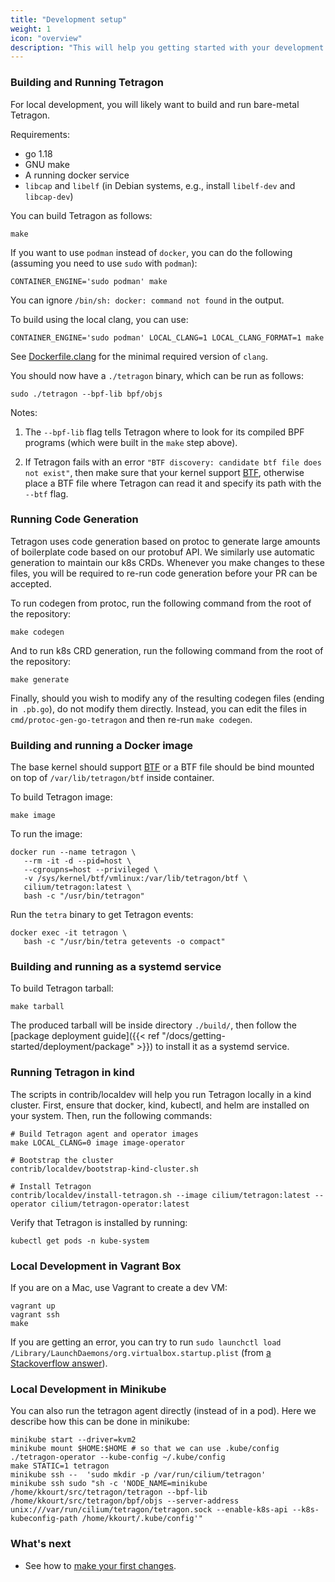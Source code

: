 ```yaml
---
title: "Development setup"
weight: 1
icon: "overview"
description: "This will help you getting started with your development setup to build Tetragon"
---
```


### Building and Running Tetragon

For local development, you will likely want to build and run bare-metal Tetragon.

Requirements:
- go 1.18
- GNU make
- A running docker service
- `libcap` and `libelf` (in Debian systems, e.g., install `libelf-dev` and
  `libcap-dev`)

You can build Tetragon as follows:

```shell
make
```

If you want to use `podman` instead of `docker`, you can do the following (assuming you
need to use `sudo` with `podman`):

```shell
CONTAINER_ENGINE='sudo podman' make
```
You can ignore `/bin/sh: docker: command not found` in the output.

To build using the local clang, you can use:
```shell
CONTAINER_ENGINE='sudo podman' LOCAL_CLANG=1 LOCAL_CLANG_FORMAT=1 make
```

See
[Dockerfile.clang](https://github.com/cilium/tetragon/blob/main/Dockerfile.clang)
for the minimal required version of `clang`.

You should now have a `./tetragon` binary, which can be run as follows:

```shell
sudo ./tetragon --bpf-lib bpf/objs
```

Notes:

1. The `--bpf-lib` flag tells Tetragon where to look for its compiled BPF
   programs (which were built in the `make` step above).

2. If Tetragon fails with an error `"BTF discovery: candidate btf file does not
   exist"`, then make sure that your kernel support [BTF](#btf-requirement),
   otherwise place a BTF file where Tetragon can read it and specify its path
   with the `--btf` flag.

### Running Code Generation

Tetragon uses code generation based on protoc to generate large amounts of
boilerplate code based on our protobuf API. We similarly use automatic
generation to maintain our k8s CRDs. Whenever you make changes to these files,
you will be required to re-run code generation before your PR can be accepted.

To run codegen from protoc, run the following command from the root of the
repository:
```shell
make codegen
```

And to run k8s CRD generation, run the following command from the root of the repository:
```shell
make generate
```

Finally, should you wish to modify any of the resulting codegen files (ending
in` .pb.go`), do not modify them directly. Instead, you can edit the files in
`cmd/protoc-gen-go-tetragon` and then re-run `make codegen`.

### Building and running a Docker image

The base kernel should support [BTF](https://github.com/cilium/tetragon#btf-requirement)
or a BTF file should be bind mounted on top of `/var/lib/tetragon/btf` inside
container.

To build Tetragon image:
```shell
make image
```

To run the image:
```shell
docker run --name tetragon \
   --rm -it -d --pid=host \
   --cgroupns=host --privileged \
   -v /sys/kernel/btf/vmlinux:/var/lib/tetragon/btf \
   cilium/tetragon:latest \
   bash -c "/usr/bin/tetragon"
```

Run the `tetra` binary to get Tetragon events:
```shell
docker exec -it tetragon \
   bash -c "/usr/bin/tetra getevents -o compact"
```

### Building and running as a systemd service

To build Tetragon tarball:
```shell
make tarball
```

The produced tarball will be inside directory `./build/`, then follow the
[package deployment guide]({{< ref "/docs/getting-started/deployment/package" >}}) to
install it as a systemd service.

### Running Tetragon in kind

The scripts in contrib/localdev will help you run Tetragon locally in a kind
cluster. First, ensure that docker, kind, kubectl, and helm are installed on
your system. Then, run the following commands:

```shell
# Build Tetragon agent and operator images
make LOCAL_CLANG=0 image image-operator

# Bootstrap the cluster
contrib/localdev/bootstrap-kind-cluster.sh

# Install Tetragon
contrib/localdev/install-tetragon.sh --image cilium/tetragon:latest --operator cilium/tetragon-operator:latest
```

Verify that Tetragon is installed by running:
```shell
kubectl get pods -n kube-system
```

### Local Development in Vagrant Box

If you are on a Mac, use Vagrant to create a dev VM:

```shell
vagrant up
vagrant ssh
make
```

If you are getting an error, you can try to run `sudo launchctl load
/Library/LaunchDaemons/org.virtualbox.startup.plist` (from [a Stackoverflow
answer](https://stackoverflow.com/questions/18149546/macos-vagrant-up-failed-dev-vboxnetctl-no-such-file-or-directory)).

### Local Development in Minikube

You can also run the tetragon agent directly (instead of in a pod). Here we
describe how this can be done in minikube:

```shell
minikube start --driver=kvm2
minikube mount $HOME:$HOME # so that we can use .kube/config
./tetragon-operator --kube-config ~/.kube/config
make STATIC=1 tetragon
minikube ssh --  'sudo mkdir -p /var/run/cilium/tetragon'
minikube ssh sudo "sh -c 'NODE_NAME=minikube /home/kkourt/src/tetragon/tetragon --bpf-lib /home/kkourt/src/tetragon/bpf/objs --server-address unix:///var/run/cilium/tetragon/tetragon.sock --enable-k8s-api --k8s-kubeconfig-path /home/kkourt/.kube/config'"
```

### What's next

- See how to [make your first changes](/docs/contribution-guide/making-changes).


